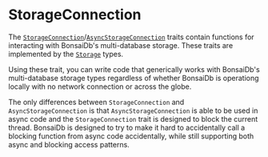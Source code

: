 # StorageConnection

The [`StorageConnection`][storageconnection]/[`AsyncStorageConnection`][asyncstorageconnection] traits contain functions for interacting with BonsaiDb's multi-database storage. These traits are implemented by the [`Storage`](../about/concepts/storage.md) types.

Using these trait, you can write code that generically works with BonsaiDb's multi-database storage types regardless of whether BonsaiDb is operationg locally with no network connection or across the globe.

The only differences between `StorageConnection` and `AsyncStorageConnection` is that
`AsyncStorageConnection` is able to be used in async code and the `StorageConnection` trait is
designed to block the current thread. BonsaiDb is designed to try to make it
hard to accidentally call a blocking function from async code accidentally,
while still supporting both async and blocking access patterns.

[storageconnection]: {{DOCS_BASE_URL}}/bonsaidb/core/connection/trait.StorageConnection.html
[asyncstorageconnection]: {{DOCS_BASE_URL}}/bonsaidb/core/connection/trait.AsyncStorageConnection.html
